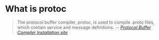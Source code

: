 # What is protoc

> The protocol buffer compiler, protoc, is used to compile .proto files, which contain service and message definitions.
> -- *[Protocol Buffer Compiler Installation site](https://grpc.io/docs/protoc-installation/)*

